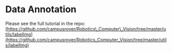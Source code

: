 # Data Annotation

Please see the full tutorial in the repo: [https://github.com/campusrover/Robotics\_Computer\_Vision/tree/master/utils/labelImg](https://github.com/campusrover/Robotics_Computer_Vision/tree/master/utils/labelImg)

